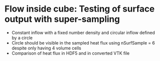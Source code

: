 # Flow inside cube: Testing of surface output with super-sampling
* Constant inflow with a fixed number density and circular inflow defined by a circle
* Circle should be visible in the sampled heat flux using nSurfSample = 6 despite only having 4 volume cells
* Comparison of heat flux in HDF5 and in converted VTK file
